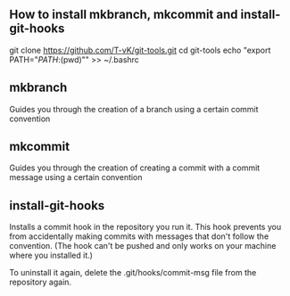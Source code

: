 ## How to install mkbranch, mkcommit and install-git-hooks

git clone https://github.com/T-vK/git-tools.git
cd git-tools
echo "export PATH=\"$PATH:$(pwd)\"" >> ~/.bashrc

## mkbranch
Guides you through the creation of a branch using a certain commit convention

## mkcommit
Guides you through the creation of creating a commit with a commit message using a certain convention

## install-git-hooks
Installs a commit hook in the repository you run it. This hook prevents you from accidentally making commits with messages that don't follow the convention.
(The hook can't be pushed and only works on your machine where you installed it.)

To uninstall it again, delete the .git/hooks/commit-msg file from the repository again.
